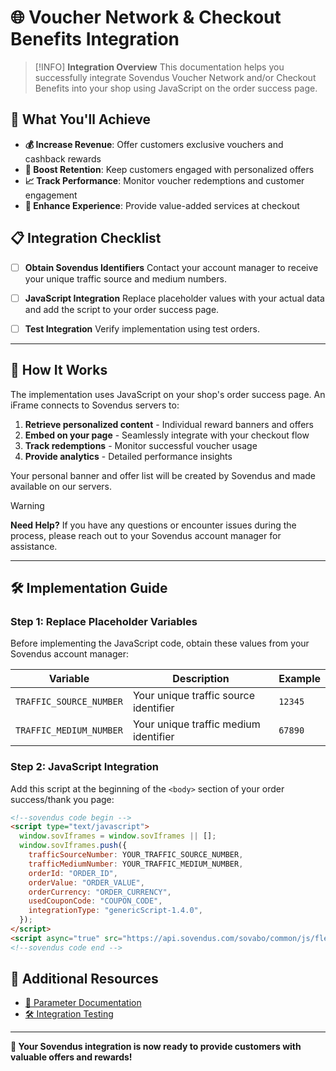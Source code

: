 # 🌐 Voucher Network & Checkout Benefits Integration

> [!INFO]
> **Integration Overview**
> This documentation helps you successfully integrate Sovendus Voucher Network and/or Checkout Benefits into your shop using JavaScript on the order success page.

## 🎯 What You'll Achieve

- **💰 Increase Revenue**: Offer customers exclusive vouchers and cashback rewards
- **🔄 Boost Retention**: Keep customers engaged with personalized offers
- **📈 Track Performance**: Monitor voucher redemptions and customer engagement
- **🎁 Enhance Experience**: Provide value-added services at checkout

## 📋 Integration Checklist

- [ ] **Obtain Sovendus Identifiers**
  Contact your account manager to receive your unique traffic source and medium numbers.

- [ ] **JavaScript Integration**
  Replace placeholder values with your actual data and add the script to your order success page.

- [ ] **Test Integration**
  Verify implementation using test orders.

---

## 🚀 How It Works

The implementation uses JavaScript on your shop's order success page. An iFrame connects to Sovendus servers to:

1. **Retrieve personalized content** - Individual reward banners and offers
2. **Embed on your page** - Seamlessly integrate with your checkout flow
3. **Track redemptions** - Monitor successful voucher usage
4. **Provide analytics** - Detailed performance insights

Your personal banner and offer list will be created by Sovendus and made available on our servers.

> [!WARNING]
> **Need Help?**
> If you have any questions or encounter issues during the process, please reach out to your Sovendus account manager for assistance.

---

## 🛠️ Implementation Guide

### Step 1: Replace Placeholder Variables

Before implementing the JavaScript code, obtain these values from your Sovendus account manager:

| Variable | Description | Example |
|----------|-------------|---------|
| `TRAFFIC_SOURCE_NUMBER` | Your unique traffic source identifier | `12345` |
| `TRAFFIC_MEDIUM_NUMBER` | Your unique traffic medium identifier | `67890` |

### Step 2: JavaScript Integration

Add this script at the beginning of the `<body>` section of your order success/thank you page:

```html
<!--sovendus code begin -->
<script type="text/javascript">
  window.sovIframes = window.sovIframes || [];
  window.sovIframes.push({
    trafficSourceNumber: YOUR_TRAFFIC_SOURCE_NUMBER,
    trafficMediumNumber: YOUR_TRAFFIC_MEDIUM_NUMBER,
    orderId: "ORDER_ID",
    orderValue: "ORDER_VALUE",
    orderCurrency: "ORDER_CURRENCY",
    usedCouponCode: "COUPON_CODE",
    integrationType: "genericScript-1.4.0",
  });
</script>
<script async="true" src="https://api.sovendus.com/sovabo/common/js/flexibleIframe.js"></script>
<!--sovendus code end -->
```

## 🔗 Additional Resources

- [📖 Parameter Documentation](https://developer-hub.sovendus.com/Voucher-Network-Checkout-Benefits/Parameter)
- [🛠️ Integration Testing](https://developer-hub.sovendus.com/Integration-Tester)

---

**🎉 Your Sovendus integration is now ready to provide customers with valuable offers and rewards!**
